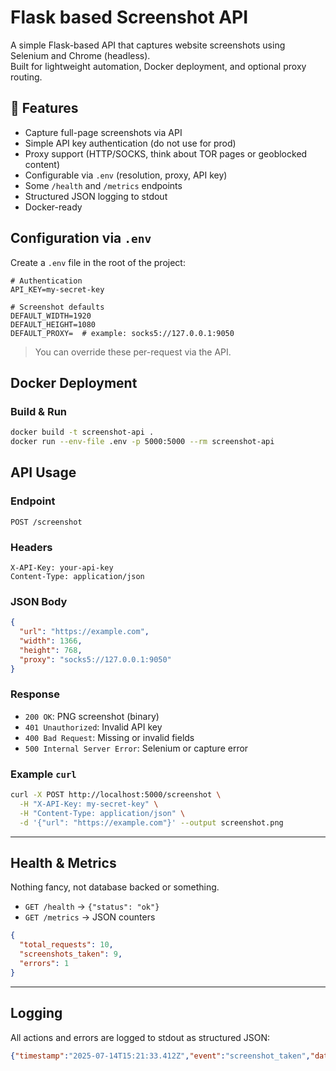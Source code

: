 # Flask based Screenshot API

A simple Flask-based API that captures website screenshots using Selenium and Chrome (headless).  
Built for lightweight automation, Docker deployment, and optional proxy routing.

## 🚀 Features

- Capture full-page screenshots via API
- Simple API key authentication (do not use for prod)
- Proxy support (HTTP/SOCKS, think about TOR pages or geoblocked content)
- Configurable via `.env` (resolution, proxy, API key)
- Some `/health` and `/metrics` endpoints
- Structured JSON logging to stdout
- Docker-ready



## Configuration via `.env`

Create a `.env` file in the root of the project:

```dotenv
# Authentication
API_KEY=my-secret-key

# Screenshot defaults
DEFAULT_WIDTH=1920
DEFAULT_HEIGHT=1080
DEFAULT_PROXY=  # example: socks5://127.0.0.1:9050
```

> You can override these per-request via the API.


## Docker Deployment

### Build & Run

```bash
docker build -t screenshot-api .
docker run --env-file .env -p 5000:5000 --rm screenshot-api
```


## API Usage

### Endpoint

```
POST /screenshot
```

### Headers

```http
X-API-Key: your-api-key
Content-Type: application/json
```

### JSON Body

```json
{
  "url": "https://example.com",
  "width": 1366,
  "height": 768,
  "proxy": "socks5://127.0.0.1:9050"
}
```

### Response

- `200 OK`: PNG screenshot (binary)
- `401 Unauthorized`: Invalid API key
- `400 Bad Request`: Missing or invalid fields
- `500 Internal Server Error`: Selenium or capture error

### Example `curl`

```bash
curl -X POST http://localhost:5000/screenshot \
  -H "X-API-Key: my-secret-key" \
  -H "Content-Type: application/json" \
  -d '{"url": "https://example.com"}' --output screenshot.png
```

---

## Health & Metrics

Nothing fancy, not database backed or something.

- `GET /health` → `{"status": "ok"}`
- `GET /metrics` → JSON counters

```json
{
  "total_requests": 10,
  "screenshots_taken": 9,
  "errors": 1
}
```

---

## Logging

All actions and errors are logged to stdout as structured JSON:

```json
{"timestamp":"2025-07-14T15:21:33.412Z","event":"screenshot_taken","data":{"url":"https://example.com","ip":"172.17.0.1"}}
```

